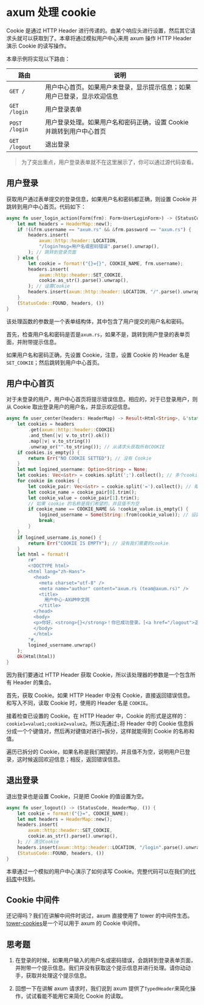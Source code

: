 # axum 处理 cookie

Cookie 是通过 HTTP Header 进行传递的。由某个响应头进行设置，然后其它请求头就可以获取到了。本章将通过模拟用户中心来用 axum 操作 HTTP Header 演示 Cookie 的读写操作。

本章示例将实现以下路由：

| 路由          | 说明                                                                     |
| ------------- | ------------------------------------------------------------------------ |
| `GET /`       | 用户中心首页。如果用户未登录，显示提示信息；如果用户已登录，显示欢迎信息 |
| `GET /login`  | 用户登录表单                                                             |
| `POST /login` | 用户登录处理。如果用户名和密码正确，设置 Cookie 并跳转到用户中心首页     |
| `GET /logout` | 退出登录                                                                 |

> 为了突出重点，用户登录表单就不在这里展示了，你可以通过源代码查看。

## 用户登录

获取用户通过表单提交的登录信息，如果用户名和密码都正确，则设置 Cookie 并跳转到用户中心首页。代码如下：

```rust
async fn user_login_action(Form(frm): Form<UserLoginForm>) -> (StatusCode, HeaderMap, ()) {
    let mut headers = HeaderMap::new();
    if !(&frm.username == "axum.rs" && &frm.password == "axum.rs") {
        headers.insert(
            axum::http::header::LOCATION,
            "/login?msg=用户名或密码错误".parse().unwrap(),
        ); // 跳转到登录页面
    } else {
        let cookie = format!("{}={}", COOKIE_NAME, frm.username);
        headers.insert(
            axum::http::header::SET_COOKIE,
            cookie.as_str().parse().unwrap(),
        ); // 设置Cookie
        headers.insert(axum::http::header::LOCATION, "/".parse().unwrap()); // 跳转到用户中心首页
    }
    (StatusCode::FOUND, headers, ())
}
```

该处理函数的参数是一个表单结构体，其中包含了用户提交的用户名和密码。

首先，检查用户名和密码是否是`axum.rs`，如果不是，跳转到用户登录的表单页面，并附带提示信息。

如果用户名和密码正确，先设置 Cookie，注意，设置 Cookie 的 Header 名是 `SET_COOKIE`；然后跳转到用户中心首页。

## 用户中心首页

对于未登录的用户，用户中心首页将提示错误信息。相应的，对于已登录用户，则从 Cookie 取出登录用户的用户名，并显示欢迎信息。

```rust
async fn user_center(headers: HeaderMap) -> Result<Html<String>, &'static str> {
    let cookies = headers
        .get(axum::http::header::COOKIE)
        .and_then(|v| v.to_str().ok())
        .map(|v| v.to_string())
        .unwrap_or("".to_string()); // 从请求头获取所有COOKIE
    if cookies.is_empty() {
        return Err("NO COOKIE SETTED"); // 没有 Cookie
    }
    let mut logined_username: Option<String> = None;
    let cookies: Vec<&str> = cookies.split(';').collect(); // 多个cookie用;分割
    for cookie in cookies {
        let cookie_pair: Vec<&str> = cookie.split('=').collect(); // 每个cookie都是用=分割的键值对
        let cookie_name = cookie_pair[0].trim();
        let cookie_value = cookie_pair[1].trim();
        // 如果 cookie 的名称是我们希望的，并且值不为空
        if cookie_name == COOKIE_NAME && !cookie_value.is_empty() {
            logined_username = Some(String::from(cookie_value)); // 设置已登录用户的用户名
            break;
        }
    }
    if logined_username.is_none() {
        return Err("COOKIE IS EMPTY"); // 没有我们需要的cookie
    }
    let html = format!(
        r#"
        <!DOCTYPE html>
        <html lang="zh-Hans">
          <head>
            <meta charset="utf-8" />
            <meta name="author" content="axum.rs (team@axum.rs)" />
            <title>
              用户中心-AXUM中文网
            </title>
          </head>
          <body>
          <p>你好，<strong>{}</strong>！你已成功登录。[<a href="/logout">退出登录</a>]
          </body>
          </html>
        "#,
        logined_username.unwrap()
    );
    Ok(Html(html))
}
```

因为我们要通过 HTTP Header 获取 Cookie，所以该处理器的参数是一个包含所有 Header 的集合。

首先，获取 Cookie。如果 HTTP Header 中没有 Cookie，直接返回错误信息。和写入不同，读取 Cookie 时，使用的 Header 名是 `COOKIE`。

接着检查已设置的 Cookie。在 HTTP Header 中，Cookie 的形式是这样的：`cookie1=value1;cookie2=value2`。所以先通过`;`将 Header 中的 Cookie 信息拆分成一个个键值对，然后再对键值对进行`=`拆分，这样就能得到 Cookie 的名称和值。

遍历已拆分的 Cookie，如果名称是我们期望的，并且值不为空，说明用户已登录，这时候返回欢迎信息；相反，返回错误信息。

## 退出登录

退出登录也是设置 Cookie，只是把 Cookie 的值设置为空。

```rust
async fn user_logout() -> (StatusCode, HeaderMap, ()) {
    let cookie = format!("{}=", COOKIE_NAME);
    let mut headers = HeaderMap::new();
    headers.insert(
        axum::http::header::SET_COOKIE,
        cookie.as_str().parse().unwrap(),
    ); // 清空Cookie
    headers.insert(axum::http::header::LOCATION, "/login".parse().unwrap()); // 跳转到登录页面
    (StatusCode::FOUND, headers, ())
}
```

本章通过一个模拟的用户中心演示了如何读写 Cookie。完整代码可以在我们的[代码库](https://github.com/axumrs/roaming-axum/tree/main/cookie)中找到。

## Cookie 中间件

还记得吗？我们在讲解中间件时说过，axum 直接使用了 tower 的中间件生态。[tower-cookies](https://github.com/imbolc/tower-cookies)是一个可以用于 axum 的 Cookie 中间件。

## 思考题

1.  在登录的时候，如果用户输入的用户名或密码错误，会跳转到登录表单页面，并附带一个提示信息。我们并没有获取这个提示信息并进行处理。请你动动手，获取并处理这个提示信息。

2.  回想一下在讲解 axum 请求时，我们说到 axum 提供了`TypedHeader`来简化操作，试试看能不能用它来简化 Cookie 的读取。
